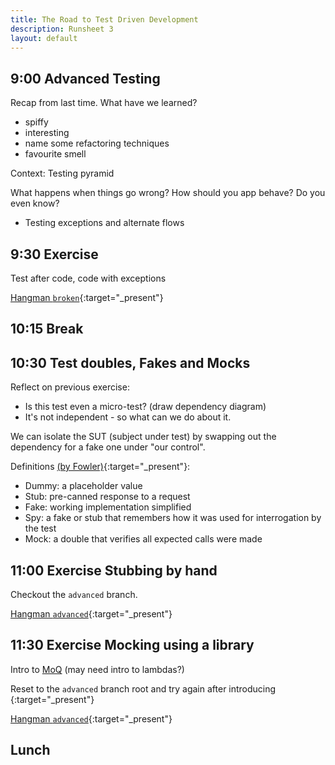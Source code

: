```yaml
---
title: The Road to Test Driven Development
description: Runsheet 3
layout: default
---
```


## 9:00 Advanced Testing

Recap from last time.  What have we learned?
- spiffy
- interesting
- name some refactoring techniques
- favourite smell

Context: Testing pyramid

What happens when things go wrong?  How should you app behave? Do you even know?
- Testing exceptions and alternate flows

## 9:30 Exercise

Test after code, code with exceptions

[Hangman ``broken``](https://pete-the-programmer.com/tdd-ex-micro1/){:target="_present"}

## 10:15 Break

## 10:30 Test doubles, Fakes and Mocks

Reflect on previous exercise:
- Is this test even a micro-test? (draw dependency diagram)
- It's not independent - so what can we do about it.

We can isolate the SUT (subject under test) by swapping out the dependency for a fake one under "our control".

Definitions [(by Fowler)](https://martinfowler.com/bliki/TestDouble.html){:target="_present"}:
- Dummy: a placeholder value
- Stub: pre-canned response to a request
- Fake: working implementation simplified
- Spy: a fake or stub that remembers how it was used for interrogation by the test
- Mock: a double that verifies all expected calls were made

## 11:00 Exercise Stubbing by hand

Checkout the ``advanced`` branch.

[Hangman ``advanced``](https://pete-the-programmer.com/tdd-ex-micro1/advanced){:target="_present"}

## 11:30 Exercise Mocking using a library

Intro to [MoQ](https://raw.githubusercontent.com/moq/moq4/master/README.md) (may need intro to lambdas?)

Reset to the ``advanced`` branch root and try again after introducing {:target="_present"}

[Hangman ``advanced``](https://pete-the-programmer.com/tdd-ex-micro1/advanced){:target="_present"}

## Lunch
